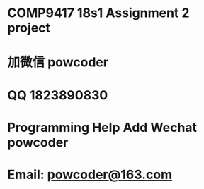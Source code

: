 # COMP9417 18s1 Assignment 2   project 
# 加微信 powcoder

# QQ 1823890830

# Programming Help Add Wechat powcoder

# Email: powcoder@163.com

